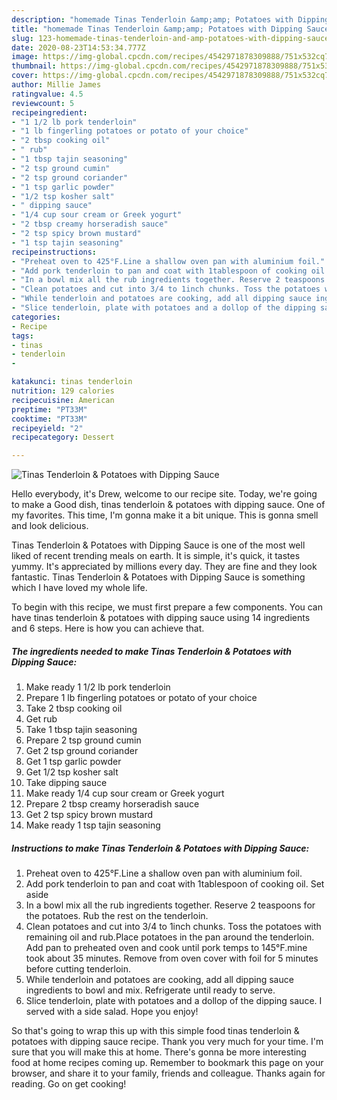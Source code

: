 ```yaml
---
description: "homemade Tinas Tenderloin &amp;amp; Potatoes with Dipping Sauce recipes | how to make healthy Tinas Tenderloin &amp;amp; Potatoes with Dipping Sauce"
title: "homemade Tinas Tenderloin &amp;amp; Potatoes with Dipping Sauce recipes | how to make healthy Tinas Tenderloin &amp;amp; Potatoes with Dipping Sauce"
slug: 123-homemade-tinas-tenderloin-and-amp-potatoes-with-dipping-sauce-recipes-how-to-make-healthy-tinas-tenderloin-and-amp-potatoes-with-dipping-sauce
date: 2020-08-23T14:53:34.777Z
image: https://img-global.cpcdn.com/recipes/4542971878309888/751x532cq70/tinas-tenderloin-potatoes-with-dipping-sauce-recipe-main-photo.jpg
thumbnail: https://img-global.cpcdn.com/recipes/4542971878309888/751x532cq70/tinas-tenderloin-potatoes-with-dipping-sauce-recipe-main-photo.jpg
cover: https://img-global.cpcdn.com/recipes/4542971878309888/751x532cq70/tinas-tenderloin-potatoes-with-dipping-sauce-recipe-main-photo.jpg
author: Millie James
ratingvalue: 4.5
reviewcount: 5
recipeingredient:
- "1 1/2 lb pork tenderloin"
- "1 lb fingerling potatoes or potato of your choice"
- "2 tbsp cooking oil"
- " rub"
- "1 tbsp tajin seasoning"
- "2 tsp ground cumin"
- "2 tsp ground coriander"
- "1 tsp garlic powder"
- "1/2 tsp kosher salt"
- " dipping sauce"
- "1/4 cup sour cream or Greek yogurt"
- "2 tbsp creamy horseradish sauce"
- "2 tsp spicy brown mustard"
- "1 tsp tajin seasoning"
recipeinstructions:
- "Preheat oven to 425°F.Line a shallow oven pan with aluminium foil."
- "Add pork tenderloin to pan and coat with 1tablespoon of cooking oil. Set aside"
- "In a bowl mix all the rub ingredients together. Reserve 2 teaspoons for the potatoes. Rub the rest on the tenderloin."
- "Clean potatoes and cut into 3/4 to 1inch chunks. Toss the potatoes with remaining oil and rub.Place potatoes in the pan around the tenderloin. Add pan to preheated oven and cook until pork temps to 145°F.mine took about 35 minutes.  Remove from oven cover with foil for 5 minutes before cutting tenderloin."
- "While tenderloin and potatoes are cooking, add all dipping sauce ingredients to bowl and mix. Refrigerate until ready to serve."
- "Slice tenderloin, plate with potatoes and a dollop of the dipping sauce. I served with a side salad. Hope you enjoy!"
categories:
- Recipe
tags:
- tinas
- tenderloin
- 

katakunci: tinas tenderloin  
nutrition: 129 calories
recipecuisine: American
preptime: "PT33M"
cooktime: "PT33M"
recipeyield: "2"
recipecategory: Dessert

---
```



![Tinas Tenderloin &amp; Potatoes with Dipping Sauce](https://img-global.cpcdn.com/recipes/4542971878309888/751x532cq70/tinas-tenderloin-potatoes-with-dipping-sauce-recipe-main-photo.jpg)

Hello everybody, it's Drew, welcome to our recipe site. Today, we're going to make a Good dish, tinas tenderloin &amp; potatoes with dipping sauce. One of my favorites. This time, I'm gonna make it a bit unique. This is gonna smell and look delicious.

Tinas Tenderloin &amp; Potatoes with Dipping Sauce is one of the most well liked of recent trending meals on earth. It is simple, it's quick, it tastes yummy. It's appreciated by millions every day. They are fine and they look fantastic. Tinas Tenderloin &amp; Potatoes with Dipping Sauce is something which I have loved my whole life.




To begin with this recipe, we must first prepare a few components. You can have tinas tenderloin &amp; potatoes with dipping sauce using 14 ingredients and 6 steps. Here is how you can achieve that.

<!--inarticleads1-->

##### The ingredients needed to make Tinas Tenderloin &amp; Potatoes with Dipping Sauce:

1. Make ready 1 1/2 lb pork tenderloin
1. Prepare 1 lb fingerling potatoes or potato of your choice
1. Take 2 tbsp cooking oil
1. Get  rub
1. Take 1 tbsp tajin seasoning
1. Prepare 2 tsp ground cumin
1. Get 2 tsp ground coriander
1. Get 1 tsp garlic powder
1. Get 1/2 tsp kosher salt
1. Take  dipping sauce
1. Make ready 1/4 cup sour cream or Greek yogurt
1. Prepare 2 tbsp creamy horseradish sauce
1. Get 2 tsp spicy brown mustard
1. Make ready 1 tsp tajin seasoning




<!--inarticleads2-->

##### Instructions to make Tinas Tenderloin &amp; Potatoes with Dipping Sauce:

1. Preheat oven to 425°F.Line a shallow oven pan with aluminium foil.
1. Add pork tenderloin to pan and coat with 1tablespoon of cooking oil. Set aside
1. In a bowl mix all the rub ingredients together. Reserve 2 teaspoons for the potatoes. Rub the rest on the tenderloin.
1. Clean potatoes and cut into 3/4 to 1inch chunks. Toss the potatoes with remaining oil and rub.Place potatoes in the pan around the tenderloin. Add pan to preheated oven and cook until pork temps to 145°F.mine took about 35 minutes.  Remove from oven cover with foil for 5 minutes before cutting tenderloin.
1. While tenderloin and potatoes are cooking, add all dipping sauce ingredients to bowl and mix. Refrigerate until ready to serve.
1. Slice tenderloin, plate with potatoes and a dollop of the dipping sauce. I served with a side salad. Hope you enjoy!




So that's going to wrap this up with this simple food tinas tenderloin &amp; potatoes with dipping sauce recipe. Thank you very much for your time. I'm sure that you will make this at home. There's gonna be more interesting food at home recipes coming up. Remember to bookmark this page on your browser, and share it to your family, friends and colleague. Thanks again for reading. Go on get cooking!
